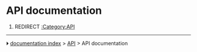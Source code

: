 # API documentation
1.  REDIRECT [:Category:API](:Category_API.md)



---
⏵ [documentation index](../README.md) > [API](Category_API.md) > API documentation
